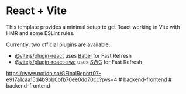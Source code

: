 # React + Vite

This template provides a minimal setup to get React working in Vite with HMR and some ESLint rules.

Currently, two official plugins are available:

- [@vitejs/plugin-react](https://github.com/vitejs/vite-plugin-react/blob/main/packages/plugin-react/README.md) uses [Babel](https://babeljs.io/) for Fast Refresh
- [@vitejs/plugin-react-swc](https://github.com/vitejs/vite-plugin-react-swc) uses [SWC](https://swc.rs/) for Fast Refresh


https://www.notion.so/GFinalReport07-e917a1caa15d4b9bb0bfb70ee0dd70cc?pvs=4
#   b a c k e n d - f r o n t e n d  
 #   b a c k e n d - f r o n t e n d  
 